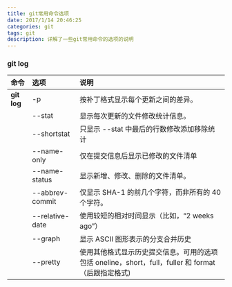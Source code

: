 ```yaml
---
title: git常用命令选项
date: 2017/1/14 20:46:25
categories: git
tags: git
description: 详解了一些git常用命令的选项的说明
---
```


### git log
|命令|选项|说明|
|:--|:--|:--|
|**git log**|-p|按补丁格式显示每个更新之间的差异。|
||--stat|显示每次更新的文件修改统计信息。|
||--shortstat|只显示 --stat 中最后的行数修改添加移除统计|
||--name-only|仅在提交信息后显示已修改的文件清单|
||--name-status|显示新增、修改、删除的文件清单。|
||--abbrev-commit|仅显示 SHA-1 的前几个字符，而非所有的 40 个字符。|
||--relative-date|使用较短的相对时间显示（比如，“2 weeks ago”）|
||--graph|显示 ASCII 图形表示的分支合并历史|
||--pretty|使用其他格式显示历史提交信息。可用的选项包括 oneline，short，full，fuller 和 format（后跟指定格式)|